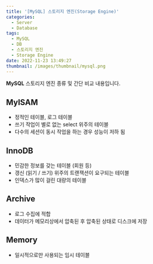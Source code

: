```yaml
---
title: '[MySQL] 스토리지 엔진(Storage Engine)'
categories:
  - Server
  - Database
tags:
  - MySQL
  - DB
  - 스토리지 엔진
  - Storage Engine
date: 2022-11-23 13:49:27
thumbnail: /images/thumbnail/mysql.png
---
```


**MySQL** 스토리지 엔진 종류 및 간단 비교 내용입니다.

## MyISAM

- 정적인 테이블, 로그 테이블
- 쓰기 작업이 별로 없는 select 위주의 테이블
- 다수의 세션이 동시 작업을 하는 경우 성능이 저하 됨

## InnoDB

- 민감한 정보를 갖는 테이블 (회원 등)
- 갱신 (읽기 / 쓰기) 위주의 트랜잭션이 요구되는 테이블
- 인덱스가 많이 걸린 대량의 테이블

## Archive

- 로그 수집에 적합
- 데이터가 메모리상에서 압축된 후 압축된 상태로 디스크에 저장

## Memory

- 일시적으로만 사용되는 임시 테이블
